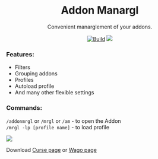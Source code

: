 <div align="center">

# Addon Manargl

Convenient manarglement of your addons.

[![Build](https://github.com/sfmict/Addon-Manargl/workflows/Build/badge.svg)](https://github.com/sfmict/Addon-Manargl/releases) [![](https://cf.way2muchnoise.eu/full_1250006_downloads.svg)](https://www.curseforge.com/wow/addons/addonmrgl)
</div>

### Features:

* Filters
* Grouping addons
* Profiles
* Autoload profile
* And many other flexible settings

### Commands:

`/addonmrgl` or `/mrgl` or `/am` - to open the Addon  
`/mrgl -lp [profile name]` - to load profile

![](https://i.imgur.com/J1UWulk.png)

Download [Curse page](https://www.curseforge.com/wow/addons/addonmrgl) or [Wago page](https://addons.wago.io/addons/addonmrgl)
